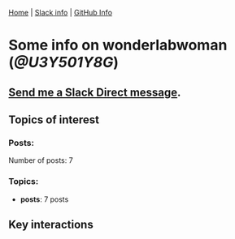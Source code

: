 [Home](https://kelu124.github.io/echommunity/) | [Slack info](https://kelu124.github.io/echommunity/) | [GitHub Info](https://kelu124.github.io/echommunity/github.html)

# Some info on __wonderlabwoman__ (_@U3Y501Y8G_)


## [Send me a Slack Direct message](https://echopen.slack.com/messages/@wonderlabwoman/).

## Topics of interest

### Posts: 

Number of posts: 7

### Topics:

* __posts__: 7 posts

## Key interactions 

